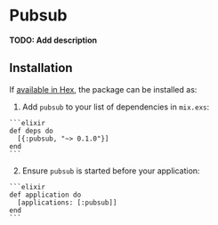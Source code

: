 # Pubsub

**TODO: Add description**

## Installation

If [available in Hex](https://hex.pm/docs/publish), the package can be installed as:

  1. Add `pubsub` to your list of dependencies in `mix.exs`:

    ```elixir
    def deps do
      [{:pubsub, "~> 0.1.0"}]
    end
    ```

  2. Ensure `pubsub` is started before your application:

    ```elixir
    def application do
      [applications: [:pubsub]]
    end
    ```

